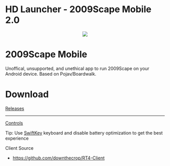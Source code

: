 # HD Launcher - 2009Scape Mobile 2.0

<p align="center">
  <a href="https://github.com/downthecrop/2009Scape-mobile/releases"><img src="https://i.imgur.com/GyYOocT.png" /></a>
</p>


# 2009Scape Mobile

Unoffical, unsupported, and unethical app to run 2009Scape on your Android device. Based on Pojav/Boardwalk.

# Download
  
[Releases](https://github.com/downthecrop/2009Scape-mobile/releases)

<hr>

[Controls](https://github.com/downthecrop/2009Scape-mobile/wiki/Controls)

Tip: Use [SwiftKey](https://play.google.com/store/apps/details?id=com.touchtype.swiftkey&hl=en_CA&gl=US) keyboard and disable battery optimization to get the best experience

Client Source
 - https://github.com/downthecrop/RT4-Client
